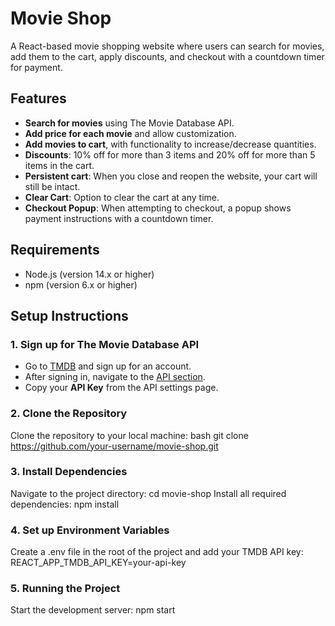 # Movie Shop

A React-based movie shopping website where users can search for movies, add them to the cart, apply discounts, and checkout with a countdown timer for payment.

## Features
- **Search for movies** using The Movie Database API.
- **Add price for each movie** and allow customization.
- **Add movies to cart**, with functionality to increase/decrease quantities.
- **Discounts**: 10% off for more than 3 items and 20% off for more than 5 items in the cart.
- **Persistent cart**: When you close and reopen the website, your cart will still be intact.
- **Clear Cart**: Option to clear the cart at any time.
- **Checkout Popup**: When attempting to checkout, a popup shows payment instructions with a countdown timer.

## Requirements
- Node.js (version 14.x or higher)
- npm (version 6.x or higher)

## Setup Instructions

### 1. **Sign up for The Movie Database API**
- Go to [TMDB](https://www.themoviedb.org/) and sign up for an account.
- After signing in, navigate to the [API section](https://www.themoviedb.org/settings/api).
- Copy your **API Key** from the API settings page.

### 2. **Clone the Repository**
Clone the repository to your local machine:
bash
git clone https://github.com/your-username/movie-shop.git

### 3. Install Dependencies 
Navigate to the project directory:
cd movie-shop
Install all required dependencies:
npm install

### 4. Set up Environment Variables 
Create a .env file in the root of the project and add your TMDB API key:
REACT_APP_TMDB_API_KEY=your-api-key

### 5. Running the Project 
Start the development server:
npm start